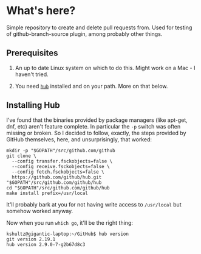 # What's here?

Simple repository to create and delete pull requests from. 
Used for testing of github-branch-source plugin, among 
probably other things.

## Prerequisites

1. An up to date Linux system on which to do this. Might work on a Mac - I haven't tried.

2. You need [`hub`](https://github.com/github/hub) installed and on your path. More on that below.

## Installing Hub

I've found that the binaries provided by package managers (like apt-get, dnf, etc) aren't feature complete.
In particular the `-p` switch was often missing or broken. So I decided to follow, exactly, the 
steps provided by GitHub themselves, here, and unsurprisingly, that worked:

```
mkdir -p "$GOPATH"/src/github.com/github
git clone \
  --config transfer.fsckobjects=false \
  --config receive.fsckobjects=false \
  --config fetch.fsckobjects=false \
  https://github.com/github/hub.git "$GOPATH"/src/github.com/github/hub
cd "$GOPATH"/src/github.com/github/hub
make install prefix=/usr/local
```

It'll probably bark at you for not having write access to `/usr/local` but somehow worked anyway.

Now when you run `which go`, it'll be the right thing:

```
kshultz@gigantic-laptop:~/GitHub$ hub version
git version 2.19.1
hub version 2.9.0-7-g2b67d8c3
```
